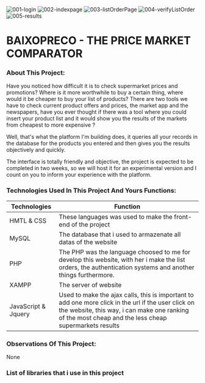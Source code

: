 
![001-login](https://user-images.githubusercontent.com/43014726/235379888-8b9f3881-bb2b-48ee-870c-1c2833d56e46.JPG)
![002-indexpage](https://user-images.githubusercontent.com/43014726/235379889-affce58b-5b1c-4114-b211-a13a91766fa9.JPG)
![003-listOrderPage](https://user-images.githubusercontent.com/43014726/235379890-2f8be5f1-c06d-48c4-ba48-f1690415bab1.JPG)
![004-verifyListOrder](https://user-images.githubusercontent.com/43014726/235379891-7edf3ac0-5fed-4423-83f4-0a3b5d44099a.JPG)
![005-results](https://user-images.githubusercontent.com/43014726/235379887-af0932cd-d76d-4995-aea5-e9e61723b08a.JPG)


# BAIXOPRECO - THE PRICE MARKET COMPARATOR

### About This Project:
Have you noticed how difficult it is to check supermarket prices and promotions? Where is it more worthwhile to buy a certain thing, where would it be cheaper to buy your list of products? There are two tools we have to check current product offers and prices, the market app and the newspapers, have you ever thought if there was a tool where you could insert your product list and it would show you the results of the markets from cheapest to more expensive ?

Well, that's what the platform I'm building does, it queries all your records in the database for the products you entered and then gives you the results objectively and quickly.

The interface is totally friendly and objective, the project is expected to be completed in two weeks, so we will host it for an experimental version and I count on you to inform your experience with the platform.

### Technologies Used In This Project And Yours Functions:

| Technologies | Function |
| ----------- | ----------- |
| HMTL & CSS | These languages was used to make the front-end of the project |
| MySQL | The database that i used to  armazenate all datas of the website |
| PHP | The PHP was the language choosed to me for develop this website, with her i make the list orders, the authentication systems and another things furthermore. |
| XAMPP | The server of website |
| JavaScript & Jquery | Used to make the ajax calls, this is important to add one more click in the url if the user click on the website, this way, i can make one ranking of the most cheap and the less cheap supermarkets results |

### Observations Of This Project:
None

### List of libraries that i use in this project
